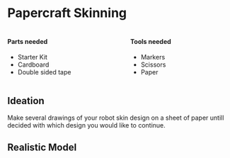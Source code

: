 # Papercraft Skinning

<div style="display: flex; flex-direction: row;">
  <div style="flex-grow: 1;">
    <h4>Parts needed</h4>
    <ul>
      <li>Starter Kit</li>
      <li>Cardboard</li>
      <li>Double sided tape</li>
    </ul>
  </div>
  <div style="flex-grow: 1;">
    <h4>Tools needed</h4>
    <ul>
      <li>Markers</li>
      <li>Scissors</li>
      <li>Paper</li>
    </ul>
  </div>
</div>

<!-- toc -->

## Ideation
Make several drawings of your robot skin design on a sheet of paper untill decided with which design you would like to continue.


## Realistic Model

